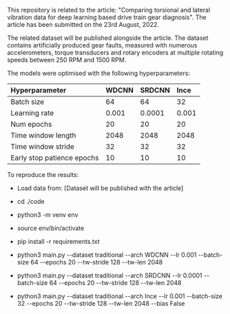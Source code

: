 This repository is related to the article: "Comparing torsional and lateral vibration data for deep learning based drive train gear
diagnosis". The article has been submitted on the 23rd August, 2022.

The related dataset will be published alongside the article. The dataset contains artificially produced gear faults, measured with numerous accelerometers, torque transducers and rotary encoders at multiple rotating speeds between 250 RPM and 1500 RPM.

The models were optimised with the following hyperparameters:

| Hyperparameter | WDCNN | SRDCNN | Ince |
| :---  | :--- | :--- | :--- |
| Batch size | 64 | 64 | 32 |
| Learning rate| 0.001 | 0.0001 | 0.001 |
| Num epochs | 20 | 20 | 20 |
| Time window length | 2048 | 2048 | 2048 |
| Time window stride | 32 | 32 | 32 |
| Early stop patience epochs | 10 | 10 | 10 |

To reproduce the results:

- Load data from: [Dataset will be published with the article]

- cd ./code
- python3 -m venv env
- source env/bin/activate
- pip install -r requirements.txt

- python3 main.py --dataset traditional --arch WDCNN --lr 0.001 --batch-size 64 --epochs 20 --tw-stride 128 --tw-len 2048

- python3 main.py --dataset traditional --arch SRDCNN --lr 0.0001 --batch-size 64 --epochs 20 --tw-stride 128 --tw-len 2048

- python3 main.py --dataset traditional --arch Ince --lr 0.001 --batch-size 32 --epochs 20 --tw-stride 128 --tw-len 2048 --bias False
